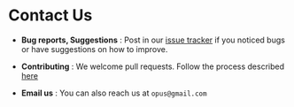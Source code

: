 # Contact Us

* **Bug reports, Suggestions** : Post in our [issue tracker](https://github.com/CS2103JAN2017-W15-B3/main/issues)
  if you noticed bugs or have suggestions on how to improve.

* **Contributing** : We welcome pull requests. Follow the process described [here](https://github.com/oss-generic/process)

* **Email us** : You can also reach us at `opus@gmail.com`
